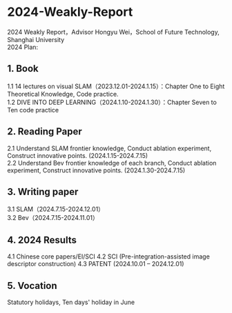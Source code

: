 # 2024-Weakly-Report
2024  Weakly Report，Advisor Hongyu Wei，School of Future Technology, Shanghai University  
2024 Plan:
## 1.	Book
1.1	14 lectures on visual SLAM（2023.12.01-2024.1.15）：Chapter One to Eight Theoretical Knowledge, Code practice.  
1.2	DIVE INTO DEEP LEARNING（2024.1.10-2024.1.30）：Chapter Seven to Ten code practice
## 2.	Reading Paper
 2.1	Understand SLAM frontier knowledge, Conduct ablation experiment, Construct innovative points. (2024.1.15-2024.7.15)  
 2.2	Understand Bev frontier knowledge of each branch, Conduct ablation experiment, Construct innovative points. (2024.1.30-2024.7.15)
## 3.	Writing paper
 3.1	SLAM（2024.7.15-2024.12.01）  
 3.2	Bev（2024.7.15-2024.11.01）
## 4.	2024 Results
 4.1	Chinese core papers/EI/SCI
4.2	SCI (Pre-integration-assisted image descriptor construction)
4.3 PATENT (2024.10.01 – 2024.12.01)
## 5.	Vocation
Statutory holidays, Ten days' holiday in June
